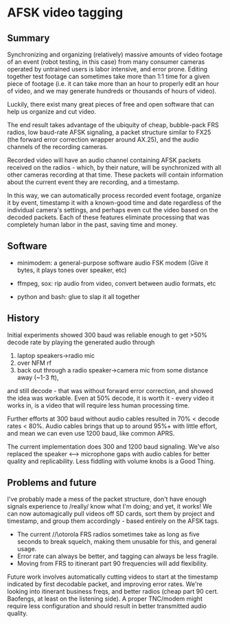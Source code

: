 AFSK video tagging
==================

Summary
-------
Synchronizing and organizing (relatively) massive amounts of video
footage of an event (robot testing, in this case) from many consumer cameras
operated by untrained users is labor intensive, and error prone. Editing
together test footage can sometimes take more than 1:1 time for a given piece of
footage (i.e. it can take more than an hour to properly edit an hour of
video, and we may generate hundreds or thousands of hours of video).

Luckily, there exist many great pieces of free and open software that
can help us organize and cut video.

The end result takes advantage of the ubiquity of cheap, bubble-pack
FRS radios, low baud-rate AFSK signaling, a packet structure
similar to FX25 (the forward error correction wrapper around AX.25), and
the audio channels of the recording cameras. 

Recorded video will have an audio channel containing AFSK packets
received on the radios - which, by their nature, will be synchronized with
all other cameras recording at that time. These packets will contain
information about the current event they are recording, and a timestamp.

In this way, we can automatically process recorded event footage,
organize it by event, timestamp it with a known-good time and date
regardless of the individual camera's settings, and perhaps even cut the
video based on the decoded packets. Each of these features eliminate
processing that was completely human labor in the past, saving time
and money.


Software
--------

* minimodem: a general-purpose software audio FSK modem
	(Give it bytes, it plays tones over speaker, etc)

* ffmpeg, sox: rip audio from video, convert between audio formats, etc

* python and bash: glue to slap it all together


History
-------

Initial experiments showed 300 baud was reliable enough to get >50%
decode rate by playing the generated audio through 

1. laptop speakers->radio mic
2. over NFM rf
3. back out through a radio speaker->camera mic from some distance away (~1-3 ft),

and still decode - that was without forward error correction, and showed
the idea was workable. Even at 50% decode, it is worth it - every video
it works in, is a video that will require less human processing time.

Further efforts at 300 baud without audio cables resulted in 
70% < decode rates < 80%. Audio cables brings that up to around 95%+
with little effort, and mean we can even use 1200 baud, like common APRS.

The current implementation does 300 and 1200 baud signaling.
We've also replaced the speaker <--> microphone gaps with audio cables
for better quality and replicability. Less fiddling with volume knobs
is a Good Thing. 


Problems and future
-------------------

I've probably made a mess of the packet structure, don't
have enough signals experience to /really/ know what I'm doing; and yet,
it works! We can now automagically pull videos off SD cards, sort them by
project and timestamp, and group them accordingly - based entirely on
the AFSK tags. 

* The current /\/\otorola FRS radios sometimes take as long as five
seconds to break squelch, making them unusable for this, and general
usage.
* Error rate can always be better, and tagging can always be less fragile.
* Moving from FRS to itinerant part 90 frequencies will add flexibility.

Future work involves automatically cutting videos to start at
the timestamp indicated by first decodable packet, and improving error
rates. We're looking into itinerant business freqs, and better radios
(cheap part 90 cert. Baofengs, at least on the listening side).
A proper TNC/modem might require less configuration and
should result in better transmitted audio quality.



